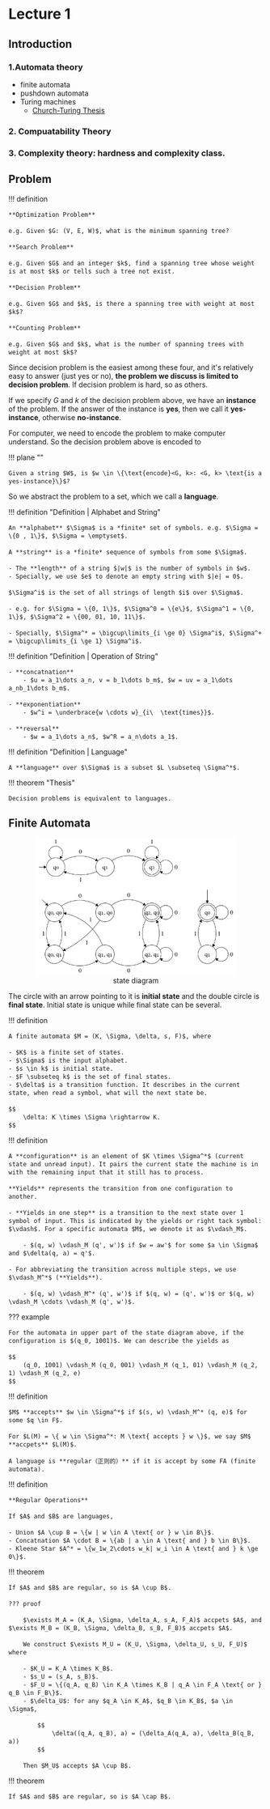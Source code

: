 # Lecture 1

## Introduction

### 1.Automata theory

- finite automata
- pushdown automata
- Turing machines
    - [Church-Turing Thesis](https://en.wikipedia.org/wiki/Church%E2%80%93Turing_thesis)

### 2. Compuatability Theory

### 3. Complexity theory:  hardness and complexity class.


## Problem

!!! definition

    **Optimization Problem**

    e.g. Given $G: (V, E, W)$, what is the minimum spanning tree?

    **Search Problem**

    e.g. Given $G$ and an integer $k$, find a spanning tree whose weight is at most $k$ or tells such a tree not exist.

    **Decision Problem**

    e.g. Given $G$ and $k$, is there a spanning tree with weight at most $k$?

    **Counting Problem**

    e.g. Given $G$ and $k$, what is the number of spanning trees with weight at most $k$?

Since decision problem is the easiest among these four, and it's relatively easy to answer (just yes or no), **the problem we discuss is limited to decision problem**. If decision problem is hard, so as others.

If we specify $G$ and $k$ of the decision problem above, we have an **instance** of the problem. If the answer of the instance is **yes**, then we call it **yes-instance**, otherwise **no-instance**.

For computer, we need to encode the problem to make computer understand. So the decision problem above is encoded to

!!! plane ""

    Given a string $W$, is $w \in \{\text{encode}<G, k>: <G, k> \text{is a yes-instance}\}$?

So we abstract the problem to a set, which we call a **language**.

!!! definition "Definition | Alphabet and String"

    An **alphabet** $\Sigma$ is a *finite* set of symbols. e.g. $\Sigma = \{0 , 1\}$, $\Sigma = \emptyset$.

    A **string** is a *finite* sequence of symbols from some $\Sigma$.
    
    - The **length** of a string $|w|$ is the number of symbols in $w$.
    - Specially, we use $e$ to denote an empty string with $|e| = 0$.

    $\Sigma^i$ is the set of all strings of length $i$ over $\Sigma$.

    - e.g. for $\Sigma = \{0, 1\}$, $\Sigma^0 = \{e\}$, $\Sigma^1 = \{0, 1\}$, $\Sigma^2 = \{00, 01, 10, 11\}$.

    - Specially, $\Sigma^* = \bigcup\limits_{i \ge 0} \Sigma^i$, $\Sigma^+ = \bigcup\limits_{i \ge 1} \Sigma^i$.

!!! definition "Definition | Operation of String"

    - **concatnation**
        - $u = a_1\dots a_n, v = b_1\dots b_m$, $w = uv = a_1\dots a_nb_1\dots b_m$.

    - **exponentiation**
        - $w^i = \underbrace{w \cdots w}_{i\  \text{times}}$.

    - **reversal**
        - $w = a_1\dots a_n$, $w^R = a_n\dots a_1$.

!!! definition "Definition | Language"

    A **language** over $\Sigma$ is a subset $L \subseteq \Sigma^*$.


!!! theorem "Thesis"

    Decision problems is equivalent to languages. 

## Finite Automata


<div align="center">
<figure>
    <img src="./imgs/0.png" style="width:400px"/>
    <figcaption> state diagram </figcaption>
</figure>
</div>

The circle with an arrow pointing to it is **initial state** and the double circle is **final state**. Initial state is unique while final state can be several.

!!! definition

    A finite automata $M = (K, \Sigma, \delta, s, F)$, where

    - $K$ is a finite set of states.
    - $\Sigma$ is the input alphabet.
    - $s \in k$ is initial state.
    - $F \subseteq k$ is the set of final states.
    - $\delta$ is a transition function. It describes in the current state, when read a symbol, what will the next state be.

    $$
        \delta: K \times \Sigma \rightarrow K.
    $$

!!! definition

    A **configuration** is an element of $K \times \Sigma^*$ (current state and unread input). It pairs the current state the machine is in with the remaining input that it still has to process.

    **Yields** represents the transition from one configuration to another.

    - **Yields in one step** is a transition to the next state over 1 symbol of input. This is indicated by the yields or right tack symbol: $\vdash$. For a specific automata $M$, we denote it as $\vdash_M$.

        - $(q, w) \vdash_M (q', w')$ if $w = aw'$ for some $a \in \Sigma$ and $\delta(q, a) = q'$.
    
    - For abbreviating the transition across multiple steps, we use $\vdash_M^*$ (**Yields**).

        - $(q, w) \vdash_M^* (q', w')$ if $(q, w) = (q', w')$ or $(q, w) \vdash_M \cdots \vdash_M (q', w')$.
    
??? example

    For the automata in upper part of the state diagram above, if the configuration is $(q_0, 1001)$. We can describe the yields as

    $$
        (q_0, 1001) \vdash_M (q_0, 001) \vdash_M (q_1, 01) \vdash_M (q_2, 1) \vdash_M (q_2, e)
    $$

!!! definition

    $M$ **accepts** $w \in \Sigma^*$ if $(s, w) \vdash_M^* (q, e)$ for some $q \in F$.

    For $L(M) = \{ w \in \Sigma^*: M \text{ accepts } w \}$, we say $M$ **accpets** $L(M)$.

    A language is **regular（正则的）** if it is accept by some FA (finite automata).

!!! definition

    **Regular Operations**

    If $A$ and $B$ are languages,

    - Union $A \cup B = \{w | w \in A \text{ or } w \in B\}$.
    - Concatnation $A \cdot B = \{ab | a \in A \text{ and } b \in B\}$.
    - Kleene Star $A^* = \{w_1w_2\cdots w_k| w_i \in A \text{ and } k \ge 0\}$.

!!! theorem

    If $A$ and $B$ are regular, so is $A \cup B$.

    ??? proof

        $\exists M_A = (K_A, \Sigma, \delta_A, s_A, F_A)$ accpets $A$, and $\exists M_B = (K_B, \Sigma, \delta_B, s_B, F_B)$ accpets $A$.

        We construct $\exists M_U = (K_U, \Sigma, \delta_U, s_U, F_U)$ where

        - $K_U = K_A \times K_B$.
        - $s_U = (s_A, s_B)$.
        - $F_U = \{(q_A, q_B) \in K_A \times K_B | q_A \in F_A \text{ or } q_B \in F_B\}$.
        - $\delta_U$: for any $q_A \in K_A$, $q_B \in K_B$, $a \in \Sigma$,

            $$
                \delta((q_A, q_B), a) = (\delta_A(q_A, a), \delta_B(q_B, a))
            $$

        Then $M_U$ accepts $A \cup B$.

!!! theorem

    If $A$ and $B$ are regular, so is $A \cap B$.